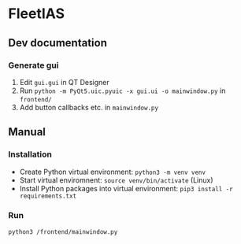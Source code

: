 # FleetIAS

## Dev documentation
### Generate gui
1. Edit ``gui.gui`` in QT Designer
2. Run ``python -m PyQt5.uic.pyuic -x gui.ui -o mainwindow.py`` in ``frontend/``
3. Add button callbacks etc. in ``mainwindow.py``

## Manual
### Installation
- Create Python virtual environment: ``python3 -m venv venv ``
- Start virtual enviromnent: ``source venv/bin/activate`` (Linux)
- Install Python packages into virtual environment: ``pip3 install -r requirements.txt``

### Run
``python3 /frontend/mainwindow.py``